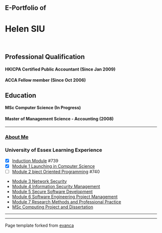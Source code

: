 ## E-Portfolio of   

# Helen SIU <br>  

## Professional Qualification  
#### HKICPA Certified Public Accountant (Since Jan 2009)
#### ACCA Fellow member (Since Oct 2006)

## Education
#### MSc Computer Science (In Progress)
#### Master of Management Science - Accounting (2008)


---

### [About Me](http://example.com/)


### University of Essex Learning Experience

- [x]   [Induction Module](/module/induction.md) #739
- [x]   [Module 1 Launching in Computer Science](/module/LCS.md)
- [ ]   [Module 2 bject Oriented Programming](/sample_page.md) #740
*   [Module 3 Network Security](http://example.com/)
*   [Module 4 Information Security Management](http://example.com/)
*   [Module 5 Secure Software Development](http://example.com/)
*   [Module 6 Software Engineering Project Management](http://example.com/)
*   [Module 7 Research Methods and Professional Practice](http://example.com/)
*   [MSc Computing Project and Dissertation](http://example.com/)

---

---

Page template forked from [evanca](https://github.com/evanca/quick-portfolio)
